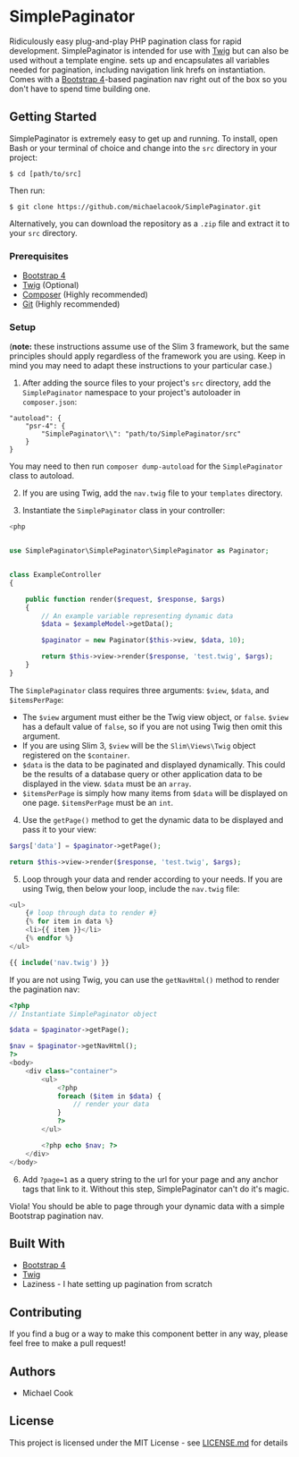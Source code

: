 # SimplePaginator

Ridiculously easy plug-and-play PHP pagination class for rapid development.
SimplePaginator is intended for use with [Twig](https://twig.symfony.com/) but
can also be used without a template engine. sets up and encapsulates all variables
needed for pagination, including navigation link hrefs on instantiation. Comes
with a [Bootstrap 4](https://getbootstrap.com/)-based pagination nav right out
of the box so you don't have to spend time building one.

## Getting Started

SimplePaginator is extremely easy to get up and running. To install, open Bash or your
terminal of choice and change into the `src` directory in your project:

```
$ cd [path/to/src]
```
Then run:
```
$ git clone https://github.com/michaelacook/SimplePaginator.git
```
Alternatively, you can download the repository as a `.zip` file and extract it to
your `src` directory.

### Prerequisites
* [Bootstrap 4](https://getbootstrap.com/)
* [Twig](https://twig.symfony.com/) (Optional)
* [Composer](https://getcomposer.org/) (Highly recommended)
* [Git](https://git-scm.com/) (Highly recommended)

### Setup
(**note:** these instructions assume use of the Slim 3 framework, but the same principles
    should apply regardless of the framework you are using. Keep in mind you may need to
    adapt these instructions to your particular case.)
1. After adding the source files to your project's `src` directory,
add the `SimplePaginator` namespace to your project's autoloader in `composer.json`:

```
"autoload": {
    "psr-4": {
        "SimplePaginator\\": "path/to/SimplePaginator/src"
    }
}
```

You may need to then run `composer dump-autoload` for the `SimplePaginator` class
to autoload.

2. If you are using Twig, add the `nav.twig` file to your `templates` directory.

3. Instantiate the `SimplePaginator` class in your controller:

```php
<php


use SimplePaginator\SimplePaginator\SimplePaginator as Paginator;


class ExampleController
{

    public function render($request, $response, $args)
    {
        // An example variable representing dynamic data
        $data = $exampleModel->getData();

        $paginator = new Paginator($this->view, $data, 10);

        return $this->view->render($response, 'test.twig', $args);
    }
}
```

The `SimplePaginator` class requires three arguments: `$view`, `$data`, and `$itemsPerPage`:
- The `$view` argument must either be the Twig view object, or `false`. `$view` has a
default value of `false`, so if you are not using Twig then omit this argument.
- If you are using Slim 3, `$view` will be the `Slim\Views\Twig` object registered on
the `$container`.
- `$data` is the data to be paginated and displayed dynamically. This could be the
results of a database query or other application data to be displayed in the view.
`$data` must be an `array`.
- `$itemsPerPage` is simply how many items from `$data` will be displayed on one
page. `$itemsPerPage` must be an `int`.

4. Use the `getPage()` method to get the dynamic data to be displayed and pass it to your view:

```php
$args['data'] = $paginator->getPage();

return $this->view->render($response, 'test.twig', $args);
```

5. Loop through your data and render according to your needs. If you are using
Twig, then below your loop, include the `nav.twig` file:

```php
<ul>
    {# loop through data to render #}
    {% for item in data %}
    <li>{{ item }}</li>
    {% endfor %}
</ul>

{{ include('nav.twig') }}
```

If you are not using Twig, you can use the `getNavHtml()` method to render the
pagination nav:

```php
<?php
// Instantiate SimplePaginator object

$data = $paginator->getPage();

$nav = $paginator->getNavHtml();
?>
<body>
    <div class="container">
        <ul>
            <?php
            foreach ($item in $data) {
                // render your data
            }
            ?>
        </ul>

        <?php echo $nav; ?>
    </div>
</body>
```

6. Add `?page=1` as a query string to the url for your page and any anchor tags that link to it. Without
this step, SimplePaginator can't do it's magic.

Viola! You should be able to page through your dynamic data with a simple Bootstrap
pagination nav.

## Built With
* [Bootstrap 4](https://getbootstrap.com/)
* [Twig](https://twig.symfony.com/)
* Laziness - I hate setting up pagination from scratch

## Contributing
If you find a bug or a way to make this component better in any way, please feel
free to make a pull request!

## Authors
* Michael Cook

## License
This project is licensed under the MIT License - see [LICENSE.md](LICENSE.md) for details

